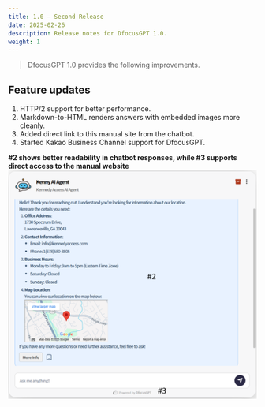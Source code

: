 ```yaml
---
title: 1.0 – Second Release
date: 2025-02-26
description: Release notes for DfocusGPT 1.0.
weight: 1
---
```


> DfocusGPT 1.0 provides the following improvements.

## Feature updates

1. HTTP/2 support for better performance.
2. Markdown-to-HTML renders answers with embedded images more cleanly.
3. Added direct link to this manual site from the chatbot.
4. Started Kakao Business Channel support for DfocusGPT.

**#2 shows better readability in chatbot responses, while #3 supports direct access to the manual website**
![alt text](image.png)
